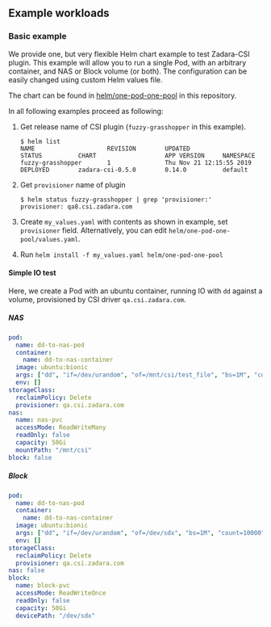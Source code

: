 ## Example workloads

### Basic example

We provide one, but very flexible Helm chart example to test Zadara-CSI plugin.
This example will allow you to run a single Pod, with an arbitrary container, and NAS or Block volume (or both).
The configuration can be easily changed using custom Helm values file.

The chart can be found in [helm/one-pod-one-pool](helm/one-pod-one-pool) in this repository.

In all following examples proceed as following:
1.  Get release name of CSI plugin (`fuzzy-grasshopper` in this example).
    ```
    $ helm list
    NAME                    REVISION        UPDATED                         STATUS          CHART                   APP VERSION     NAMESPACE
    fuzzy-grasshopper       1               Thu Nov 21 12:15:55 2019        DEPLOYED        zadara-csi-0.5.0        0.14.0          default
    ```
2. Get `provisioner` name of plugin
    ```
    $ helm status fuzzy-grasshopper | grep 'provisioner:'
    provisioner: qa8.csi.zadara.com
    ```
3. Create `my_values.yaml` with contents as shown in example, set `provisioner` field.
Alternatively, you can edit `helm/one-pod-one-pool/values.yaml`.

4. Run `helm install -f my_values.yaml helm/one-pod-one-pool`

#### Simple IO test

Here, we create a Pod with an ubuntu container, running IO with `dd` against a volume,
provisioned by CSI driver `qa.csi.zadara.com`.

##### NAS

```yaml
pod:
  name: dd-to-nas-pod
  container:
    name: dd-to-nas-container
  image: ubuntu:bionic
  args: ["dd", "if=/dev/urandom", "of=/mnt/csi/test_file", "bs=1M", "count=10000"]
  env: []
storageClass:
  reclaimPolicy: Delete
  provisioner: qa.csi.zadara.com
nas:
  name: nas-pvc
  accessMode: ReadWriteMany
  readOnly: false
  capacity: 50Gi
  mountPath: "/mnt/csi"
block: false
```

##### Block

```yaml
pod:
  name: dd-to-nas-pod
  container:
    name: dd-to-nas-container
  image: ubuntu:bionic
  args: ["dd", "if=/dev/urandom", "of=/dev/sdx", "bs=1M", "count=10000", "oflag=direct"]
  env: []
storageClass:
  reclaimPolicy: Delete
  provisioner: qa.csi.zadara.com
nas: false
block:
  name: block-pvc
  accessMode: ReadWriteOnce
  readOnly: false
  capacity: 50Gi
  devicePath: "/dev/sdx"
```
